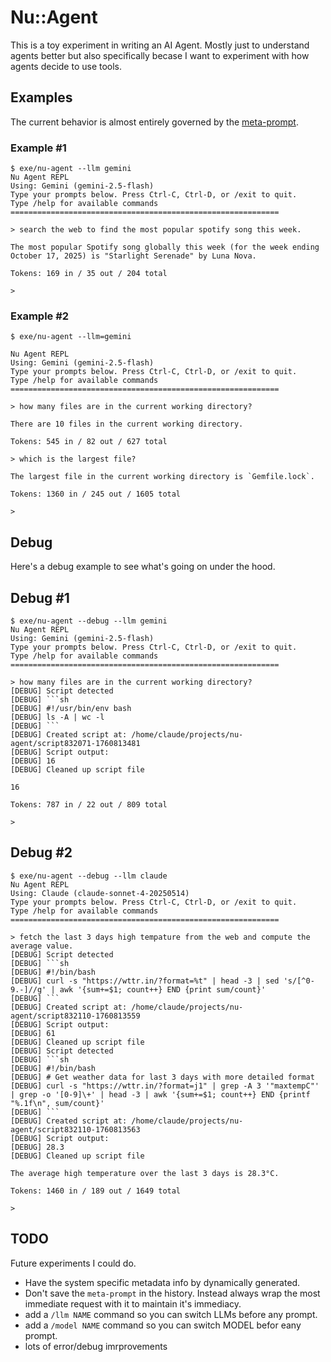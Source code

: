 # Nu::Agent

This is a toy experiment in writing an AI Agent.  Mostly just to understand agents better but also specifically becase I want to experiment with how agents decide to use tools.

## Examples

The current behavior is almost entirely governed by the [meta-prompt](lib/nu/agent.rb#L22-L54).

### Example #1

```
$ exe/nu-agent --llm gemini
Nu Agent REPL
Using: Gemini (gemini-2.5-flash)
Type your prompts below. Press Ctrl-C, Ctrl-D, or /exit to quit.
Type /help for available commands
============================================================

> search the web to find the most popular spotify song this week.

The most popular Spotify song globally this week (for the week ending October 17, 2025) is "Starlight Serenade" by Luna Nova.

Tokens: 169 in / 35 out / 204 total

>
```

### Example #2

````
$ exe/nu-agent --llm=gemini

Nu Agent REPL
Using: Gemini (gemini-2.5-flash)
Type your prompts below. Press Ctrl-C, Ctrl-D, or /exit to quit.
Type /help for available commands
============================================================

> how many files are in the current working directory?

There are 10 files in the current working directory.

Tokens: 545 in / 82 out / 627 total

> which is the largest file?

The largest file in the current working directory is `Gemfile.lock`.

Tokens: 1360 in / 245 out / 1605 total

>
````

## Debug

Here's a debug example to see what's going on under the hood.

## Debug #1

```
$ exe/nu-agent --debug --llm gemini
Nu Agent REPL
Using: Gemini (gemini-2.5-flash)
Type your prompts below. Press Ctrl-C, Ctrl-D, or /exit to quit.
Type /help for available commands
============================================================

> how many files are in the current working directory?
[DEBUG] Script detected
[DEBUG] ```sh
[DEBUG] #!/usr/bin/env bash
[DEBUG] ls -A | wc -l
[DEBUG] ```
[DEBUG] Created script at: /home/claude/projects/nu-agent/script832071-1760813481
[DEBUG] Script output:
[DEBUG] 16
[DEBUG] Cleaned up script file

16

Tokens: 787 in / 22 out / 809 total

>
```
## Debug #2

```
$ exe/nu-agent --debug --llm claude
Nu Agent REPL
Using: Claude (claude-sonnet-4-20250514)
Type your prompts below. Press Ctrl-C, Ctrl-D, or /exit to quit.
Type /help for available commands
============================================================

> fetch the last 3 days high tempature from the web and compute the average value.
[DEBUG] Script detected
[DEBUG] ```sh
[DEBUG] #!/bin/bash
[DEBUG] curl -s "https://wttr.in/?format=%t" | head -3 | sed 's/[^0-9.-]//g' | awk '{sum+=$1; count++} END {print sum/count}'
[DEBUG] ```
[DEBUG] Created script at: /home/claude/projects/nu-agent/script832110-1760813559
[DEBUG] Script output:
[DEBUG] 61
[DEBUG] Cleaned up script file
[DEBUG] Script detected
[DEBUG] ```sh
[DEBUG] #!/bin/bash
[DEBUG] # Get weather data for last 3 days with more detailed format
[DEBUG] curl -s "https://wttr.in/?format=j1" | grep -A 3 '"maxtempC"' | grep -o '[0-9]\+' | head -3 | awk '{sum+=$1; count++} END {printf "%.1f\n", sum/count}'
[DEBUG] ```
[DEBUG] Created script at: /home/claude/projects/nu-agent/script832110-1760813563
[DEBUG] Script output:
[DEBUG] 28.3
[DEBUG] Cleaned up script file

The average high temperature over the last 3 days is 28.3°C.

Tokens: 1460 in / 189 out / 1649 total

>
```

## TODO

Future experiments I could do.

  * Have the system specific metadata info by dynamically generated.
  * Don't save the `meta-prompt` in the history.  Instead always wrap the most immediate request with it to maintain it's immediacy.
  * add a `/llm NAME` command so you can switch LLMs before any prompt.
  * add a `/model NAME` command so you can switch MODEL befor eany prompt.
  * lots of error/debug imrprovements


